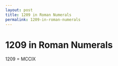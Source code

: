 ```yaml
---
layout: post
title: 1209 in Roman Numerals
permalink: 1209-in-roman-numerals
---
```


# 1209 in Roman Numerals

1209 = MCCIX
